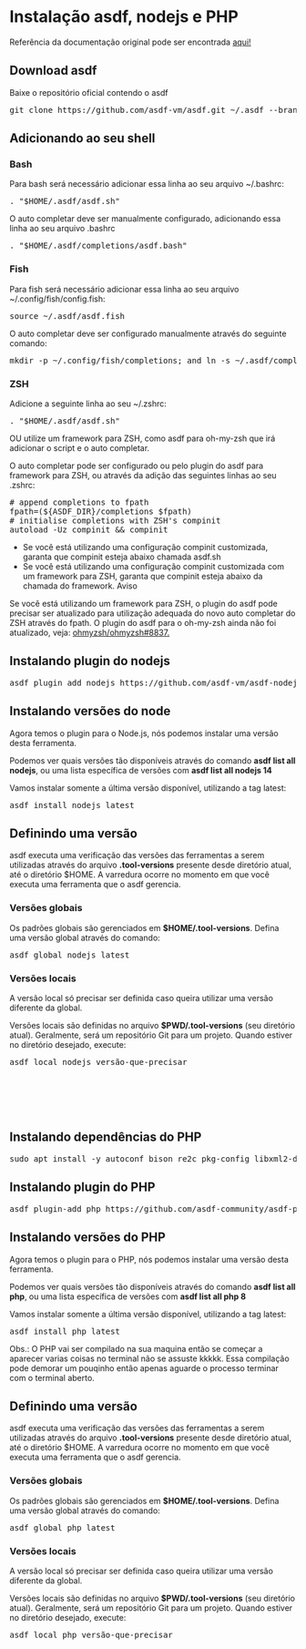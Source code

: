 <h1>Instalação asdf, nodejs e PHP</h1>

Referência da documentação original pode ser encontrada [aqui!](https://asdf-vm.com/pt-br/guide/introduction.html)
<h2>Download asdf</h2>
<p>Baixe o repositório oficial contendo o asdf</p>
<pre>git clone https://github.com/asdf-vm/asdf.git ~/.asdf --branch v0.14.1</pre>

<h2>Adicionando ao seu shell</h2>

<h3>Bash</h3>

<p>Para bash será necessário adicionar essa linha ao seu arquivo ~/.bashrc: </p>
<pre>. "$HOME/.asdf/asdf.sh" </pre>

<p>O auto completar deve ser manualmente configurado, adicionando essa linha ao seu arquivo .bashrc</p>
<pre>. "$HOME/.asdf/completions/asdf.bash"</pre>

<h3>Fish</h3>

<p>Para fish será necessário adicionar essa linha ao seu arquivo ~/.config/fish/config.fish: </p>
<pre>source ~/.asdf/asdf.fish</pre>

<p>O auto completar deve ser configurado manualmente através do seguinte comando:</p>
<pre>mkdir -p ~/.config/fish/completions; and ln -s ~/.asdf/completions/asdf.fish ~/.config/fish/completions</pre>

<h3>ZSH</h3>

<p>Adicione a seguinte linha ao seu ~/.zshrc: </p>
<pre>. "$HOME/.asdf/asdf.sh" </pre>

<p>OU utilize um framework para ZSH, como asdf para oh-my-zsh que irá adicionar o script e o auto completar.

O auto completar pode ser configurado ou pelo plugin do asdf para framework para ZSH, ou através da adição das seguintes linhas ao seu .zshrc:</p>
<pre># append completions to fpath
fpath=(${ASDF_DIR}/completions $fpath)
# initialise completions with ZSH's compinit
autoload -Uz compinit && compinit</pre>
* Se você está utilizando uma configuração compinit customizada, garanta que compinit esteja abaixo chamada asdf.sh
* Se você está utilizando uma configuração compinit customizada com um framework para ZSH, garanta que compinit esteja abaixo da chamada do framework.
Aviso

Se você está utilizando um framework para ZSH, o plugin do asdf pode precisar ser atualizado para utilização adequada do novo auto completar do ZSH através do fpath. O plugin do asdf para o oh-my-zsh ainda não foi atualizado, veja: [ohmyzsh/ohmyzsh#8837.](ohmyzsh/ohmyzsh#8837)

<h2>Instalando plugin do nodejs</h2>

<pre>asdf plugin add nodejs https://github.com/asdf-vm/asdf-nodejs.git</pre>

<h2>Instalando versões do node</h2>
Agora temos o plugin para o Node.js, nós podemos instalar uma versão desta ferramenta.

Podemos ver quais versões tão disponíveis através do comando <strong>asdf list all nodejs</strong>, ou uma lista específica de versões com <strong>asdf list all nodejs 14</strong>

Vamos instalar somente a última versão disponível, utilizando a tag latest:

<pre>asdf install nodejs latest</pre>

<h2>Definindo uma versão</h2>
asdf executa uma verificação das versões das ferramentas a serem utilizadas através do arquivo <strong>.tool-versions</strong> presente desde diretório atual, até o diretório $HOME. A varredura ocorre no momento em que você executa uma ferramenta que o asdf gerencia.

<h3>Versões globais</h3>
Os padrões globais são gerenciados em <strong>$HOME/.tool-versions</strong>. Defina uma versão global através do comando:

<pre>asdf global nodejs latest</pre>

<h3>Versões locais</h3>
A versão local só precisar ser definida caso queira utilizar uma versão diferente da global.

Versões locais são definidas no arquivo <strong>$PWD/.tool-versions</strong> (seu diretório atual). Geralmente, será um repositório Git para um projeto. Quando estiver no diretório desejado, execute:
<pre>asdf local nodejs versão-que-precisar</pre>
<br/><br/><br/><br/>
<h2>Instalando dependências do PHP</h2>
<pre>sudo apt install -y autoconf bison re2c pkg-config libxml2-dev libsqlite3-dev zlib1g-dev libcurl4-openssl-dev libgd-dev libonig-dev libpq-dev libzip-dev build-essential libssl-dev libreadline-dev</pre>
<h2>Instalando plugin do PHP</h2>

<pre>asdf plugin-add php https://github.com/asdf-community/asdf-php.git</pre>

<h2>Instalando versões do PHP</h2>
Agora temos o plugin para o PHP, nós podemos instalar uma versão desta ferramenta.

Podemos ver quais versões tão disponíveis através do comando <strong>asdf list all php</strong>, ou uma lista específica de versões com <strong>asdf list all php 8</strong>

Vamos instalar somente a última versão disponível, utilizando a tag latest:

<pre>asdf install php latest</pre>

Obs.: O PHP vai ser compilado na sua maquina então se começar a aparecer varias coisas no terminal não se assuste kkkkk. Essa compilação pode demorar um pouqinho então apenas aguarde o processo terminar com o terminal aberto.

<h2>Definindo uma versão</h2>
asdf executa uma verificação das versões das ferramentas a serem utilizadas através do arquivo <strong>.tool-versions</strong> presente desde diretório atual, até o diretório $HOME. A varredura ocorre no momento em que você executa uma ferramenta que o asdf gerencia.

<h3>Versões globais</h3>
Os padrões globais são gerenciados em <strong>$HOME/.tool-versions</strong>. Defina uma versão global através do comando:

<pre>asdf global php latest</pre>

<h3>Versões locais</h3>
A versão local só precisar ser definida caso queira utilizar uma versão diferente da global.

Versões locais são definidas no arquivo <strong>$PWD/.tool-versions</strong> (seu diretório atual). Geralmente, será um repositório Git para um projeto. Quando estiver no diretório desejado, execute:
<pre>asdf local php versão-que-precisar</pre>



